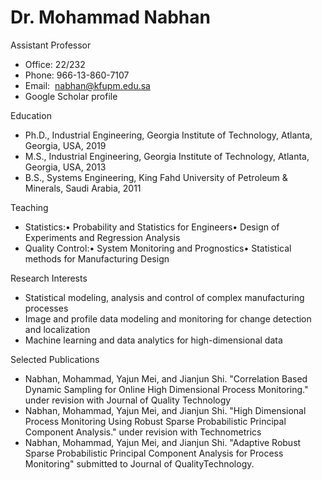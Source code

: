 #  Dr. Mohammad Nabhan

Assistant Professor

- Office: 22/232
- Phone: 966-13-860-7107
- Email:  nabhan@kfupm.edu.sa
- Google Scholar profile

Education

- Ph.D., Industrial Engineering, Georgia Institute of Technology, Atlanta, Georgia, USA, 2019
- M.S., Industrial Engineering, Georgia Institute of Technology, Atlanta, Georgia, USA, 2013
- B.S., Systems Engineering, King Fahd University of Petroleum & Minerals, Saudi Arabia, 2011

Teaching

- Statistics:• Probability and Statistics for Engineers• Design of Experiments and Regression Analysis
- Quality Control:• System Monitoring and Prognostics• Statistical methods for Manufacturing Design

Research Interests

- Statistical modeling, analysis and control of complex manufacturing processes
- Image and profile data modeling and monitoring for change detection and localization
- Machine learning and data analytics for high-dimensional data

Selected Publications

- Nabhan, Mohammad, Yajun Mei, and Jianjun Shi. "Correlation Based Dynamic Sampling for Online High Dimensional Process Monitoring." under revision with Journal of Quality Technology
- Nabhan, Mohammad, Yajun Mei, and Jianjun Shi. "High Dimensional Process Monitoring Using Robust Sparse Probabilistic Principal Component Analysis." under revision with Technometrics
- Nabhan, Mohammad, Yajun Mei, and Jianjun Shi. "Adaptive Robust Sparse Probabilistic Principal Component Analysis for Process Monitoring" submitted to Journal of QualityTechnology.

